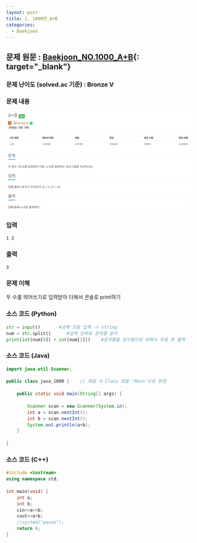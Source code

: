 ```yaml
---
layout: post
title: 1. 1000번_A+B
categories:
  - Baekjoon
---
```


## 문제 원문 : [Baekjoon_NO.1000_A+B](https://www.acmicpc.net/problem/1000){: target="_blank"}  

### 문제 난이도 (solved.ac 기준) : Bronze V  

### 문제 내용
![1000_A+B](/assets/images/Baekjoon/1000_A+B(1).PNG)  

### 입력
```
1 2
```
### 출력
```
3
```  

### 문제 이해
두 수를 띄어쓰기로 입력받아 더해서 콘솔로 print하기  

### 소스 코드 (Python)
```Python
str = input()       #공백 포함 입력 -> string
num = str.split()      #공백 단위로 문자열 분리
print(int(num[0]) + int(num[1]))    #문자열을 정수형으로 바꿔서 덧셈 후 출력
```  

### 소스 코드 (Java)
```Java
import java.util.Scanner;

public class java_1000 {    // 채점 시 Class 명을 'Main'으로 변경

    public static void main(String[] args) {
        
        Scanner scan = new Scanner(System.in);
        int a = scan.nextInt();
        int b = scan.nextInt();
        System.out.println(a+b);
    }
    
}
```  

### 소스 코드 (C++)
```C++
#include <iostream>
using namespace std;

int main(void) {
    int a;
    int b;
    cin>>a>>b;
    cout<<a+b;
    //system("pause");
    return 0;
}
```
